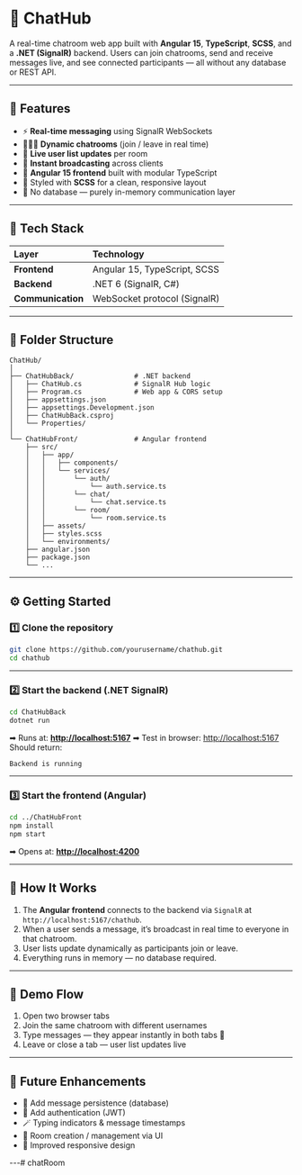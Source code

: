 # 💬 ChatHub

A real-time chatroom web app built with **Angular 15**, **TypeScript**, **SCSS**, and a **.NET (SignalR)** backend.
Users can join chatrooms, send and receive messages live, and see connected participants — all without any database or REST API.

---

## 🚀 Features

* ⚡ **Real-time messaging** using SignalR WebSockets
* 🧑‍🤝‍🧑 **Dynamic chatrooms** (join / leave in real time)
* 👥 **Live user list updates** per room
* 💬 **Instant broadcasting** across clients
* 🧩 **Angular 15 frontend** built with modular TypeScript
* 🎨 Styled with **SCSS** for a clean, responsive layout
* 🧹 No database — purely in-memory communication layer

---

## 🧰 Tech Stack

| Layer             | Technology                   |
| :---------------- | :--------------------------- |
| **Frontend**      | Angular 15, TypeScript, SCSS |
| **Backend**       | .NET 6 (SignalR, C#)         |
| **Communication** | WebSocket protocol (SignalR) |

---

## 📁 Folder Structure

```
ChatHub/
│
├── ChatHubBack/               # .NET backend
│   ├── ChatHub.cs             # SignalR Hub logic
│   ├── Program.cs             # Web app & CORS setup
│   ├── appsettings.json
│   ├── appsettings.Development.json
│   ├── ChatHubBack.csproj
│   └── Properties/
│
└── ChatHubFront/              # Angular frontend
    ├── src/
    │   ├── app/
    │   │   ├── components/
    │   │   └── services/
    │   │       └── auth/
    │   │           └── auth.service.ts
    │   │       └── chat/
    │   │           └── chat.service.ts
    │   │       └── room/
    │   │           └── room.service.ts
    │   ├── assets/
    │   ├── styles.scss
    │   └── environments/
    ├── angular.json
    ├── package.json
    └── ...
```

---

## ⚙️ Getting Started

### 1️⃣ Clone the repository

```bash
git clone https://github.com/yourusername/chathub.git
cd chathub
```

---

### 2️⃣ Start the backend (.NET SignalR)

```bash
cd ChatHubBack
dotnet run
```

➡ Runs at: **[http://localhost:5167](http://localhost:5167)**
➡ Test in browser: [http://localhost:5167](http://localhost:5167)
Should return:

```
Backend is running
```

---

### 3️⃣ Start the frontend (Angular)

```bash
cd ../ChatHubFront
npm install
npm start
```

➡ Opens at: **[http://localhost:4200](http://localhost:4200)**

---

## 🧠 How It Works

1. The **Angular frontend** connects to the backend via `SignalR` at `http://localhost:5167/chathub`.
2. When a user sends a message, it’s broadcast in real time to everyone in that chatroom.
3. User lists update dynamically as participants join or leave.
4. Everything runs in memory — no database required.

---

## 💬 Demo Flow

1. Open two browser tabs
2. Join the same chatroom with different usernames
3. Type messages — they appear instantly in both tabs 🎉
4. Leave or close a tab — user list updates live

---

## 🔧 Future Enhancements

* 🧠 Add message persistence (database)
* 🔐 Add authentication (JWT)
* 🪄 Typing indicators & message timestamps
* 🧱 Room creation / management via UI
* 📱 Improved responsive design

---# chatRoom
